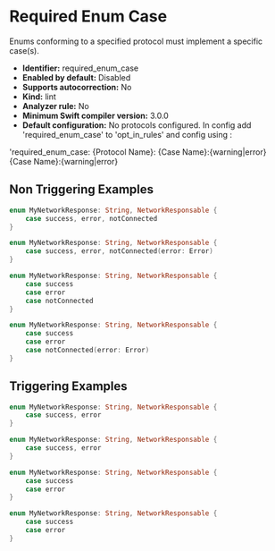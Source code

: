 # Required Enum Case

Enums conforming to a specified protocol must implement a specific case(s).

* **Identifier:** required_enum_case
* **Enabled by default:** Disabled
* **Supports autocorrection:** No
* **Kind:** lint
* **Analyzer rule:** No
* **Minimum Swift compiler version:** 3.0.0
* **Default configuration:** No protocols configured.  In config add 'required_enum_case' to 'opt_in_rules' and config using :

'required_enum_case:
  {Protocol Name}:
    {Case Name}:{warning|error}
    {Case Name}:{warning|error}


## Non Triggering Examples

```swift
enum MyNetworkResponse: String, NetworkResponsable {
    case success, error, notConnected
}
```

```swift
enum MyNetworkResponse: String, NetworkResponsable {
    case success, error, notConnected(error: Error)
}
```

```swift
enum MyNetworkResponse: String, NetworkResponsable {
    case success
    case error
    case notConnected
}
```

```swift
enum MyNetworkResponse: String, NetworkResponsable {
    case success
    case error
    case notConnected(error: Error)
}
```

## Triggering Examples

```swift
enum MyNetworkResponse: String, NetworkResponsable {
    case success, error
}
```

```swift
enum MyNetworkResponse: String, NetworkResponsable {
    case success, error
}
```

```swift
enum MyNetworkResponse: String, NetworkResponsable {
    case success
    case error
}
```

```swift
enum MyNetworkResponse: String, NetworkResponsable {
    case success
    case error
}
```